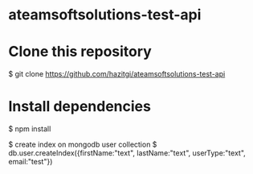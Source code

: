 # ateamsoftsolutions-test-api


# Clone this repository
$ git clone https://github.com/hazitgi/ateamsoftsolutions-test-api

# Install dependencies
$ npm install

$ create index on mongodb user collection
$ db.user.createIndex({firstName:"text", lastName:"text", userType:"text", email:"test"})

